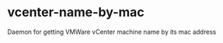 vcenter-name-by-mac
===================

Daemon for getting VMWare vCenter machine name by its mac address